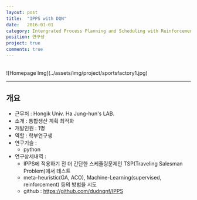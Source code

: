 ```yaml
---
layout: post
title:  "IPPS with DQN"
date:   2016-01-01
category: Intergrated Process Planning and Scheduling with Reinforcement
position: 연구생
project: true
comments: true
---
```


<br>  
![Homepage Img](../assets/img/project/sportsfactory1.jpg)  
<br>

---

## 개요
- 근무처 : Hongik Univ. Ha Jung-hun's LAB.
- 소개 : 통합생산 계획 최적화
- 개발인원 : 1명
- 역할 : 학부연구생
- 연구기술 :
	- python
- 연구상세내역 :
	- IPPS에 적용하기 전 더 간단한 스케쥴링문제인 TSP(Traveling Salesman Problem)에서 테스트
  - meta-heuristic(GA, ACO), Machine-Learning(supervised, reinforcement) 등의 방법을 시도
  - github : https://github.com/dudnqnf/IPPS
